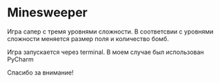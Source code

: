 # Minesweeper
Игра сапер с тремя уровнями сложности. В соответсвии с уровнями сложности меняется размер поля и количество бомб.

Игра запускается через terminal. В моем случае был использован PyCharm

Спасибо за внимание!

